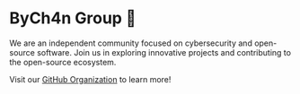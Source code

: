 # ByCh4n Group 🚀

We are an independent community focused on cybersecurity and open-source software. Join us in exploring innovative projects and contributing to the open-source ecosystem.

Visit our [GitHub Organization](https://github.com/ByCh4n-Group) to learn more!